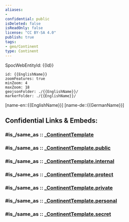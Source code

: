 ```yaml
---
aliases:
- 
confidential: public
isDeleted: false
isReadOnly: false
license: "CC BY-SA 4.0"
publish: true
tags:
- geo/Continent
type: Continent
---
```


SpocWebEntityId: {{Id}}

```leaflet
id: {{EnglishName}}
zoomFeatures: true 
minZoom: 4 
maxZoom: 18
geojsonFolder: ./{{EnglishName}}/
markerFolder: ./{{EnglishName}}/
```

[name-en::{{EnglishName}}]
[name-de::{{GermanName}}]


## Confidential Links & Embeds: 

### #is_/same_as :: [_ContinentTemplate](/_Standards/Earth/Continent/_ContinentTemplate.md) 

### #is_/same_as :: [_ContinentTemplate.public](/_public/Earth/Continent/_ContinentTemplate.public.md) 

### #is_/same_as :: [_ContinentTemplate.internal](/_internal/Earth/Continent/_ContinentTemplate.internal.md) 

### #is_/same_as :: [_ContinentTemplate.protect](/_protect/Earth/Continent/_ContinentTemplate.protect.md) 

### #is_/same_as :: [_ContinentTemplate.private](/_private/Earth/Continent/_ContinentTemplate.private.md) 

### #is_/same_as :: [_ContinentTemplate.personal](/_personal/Earth/Continent/_ContinentTemplate.personal.md) 

### #is_/same_as :: [_ContinentTemplate.secret](/_secret/Earth/Continent/_ContinentTemplate.secret.md)

